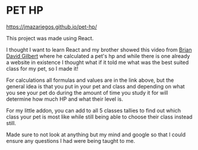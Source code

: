 # PET HP
https://jmazariegos.github.io/pet-hp/

This project was made using React.

I thought I want to learn React and my brother showed this video from [Brian David Gilbert](https://www.polygon.com/videos/2019/9/9/20849172/unraveled-how-to-calculate-pet-hp-hit-points) where he 
calculated a pet's hp and while there is one already a website in existence I thought what if it told me what was the best suited class for my pet, so I made it!

For calculations all formulas and values are in the link above, but the general idea is that you put in your pet and class
and depending on what you see your pet do during the amount of time you study it for will determine how much HP and what their level is.

For my little addon, you can add to all 5 classes tallies to find out which class your pet is most like while still being
able to choose their class instead still.

Made sure to not look at anything but my mind and google so that I could ensure any questions I had were being taught to me.
